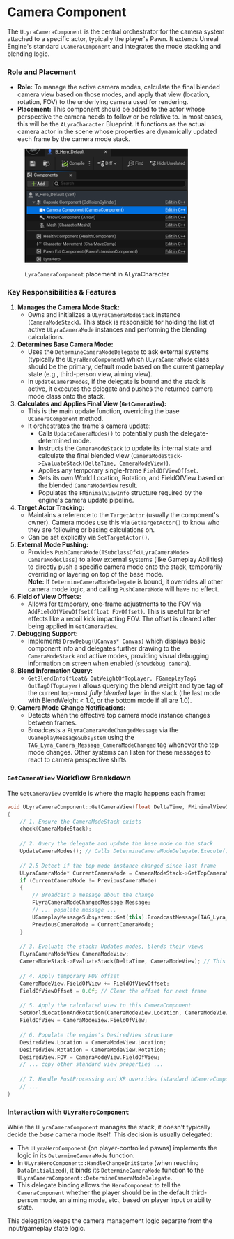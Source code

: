 # Camera Component

The `ULyraCameraComponent` is the central orchestrator for the camera system attached to a specific actor, typically the player's Pawn. It extends Unreal Engine's standard `UCameraComponent` and integrates the mode stacking and blending logic.

### Role and Placement

* **Role:** To manage the active camera modes, calculate the final blended camera view based on those modes, and apply that view (location, rotation, FOV) to the underlying camera used for rendering.
* **Placement:** This component should be added to the actor whose perspective the camera needs to follow or be relative to. In most cases, this will be the `ALyraCharacter` Blueprint. It functions as the actual camera actor in the scene whose properties are dynamically updated each frame by the camera mode stack.

<figure><img src="../../.gitbook/assets/image (1) (1) (1).png" alt="" width="375"><figcaption><p><code>LyraCameraComponent</code>  placement in ALyraCharacter</p></figcaption></figure>

### Key Responsibilities & Features

1. **Manages the Camera Mode Stack:**
   * Owns and initializes a `ULyraCameraModeStack` instance (`CameraModeStack`). This stack is responsible for holding the list of active `ULyraCameraMode` instances and performing the blending calculations.
2. **Determines Base Camera Mode:**
   * Uses the `DetermineCameraModeDelegate` to ask external systems (typically the `ULyraHeroComponent`) which `ULyraCameraMode` class should be the primary, default mode based on the current gameplay state (e.g., third-person view, aiming view).
   * In `UpdateCameraModes`, if the delegate is bound and the stack is active, it executes the delegate and pushes the returned camera mode class onto the stack.
3. **Calculates and Applies Final View (`GetCameraView`):**
   * This is the main update function, overriding the base `UCameraComponent` method.
   * It orchestrates the frame's camera update:
     * Calls `UpdateCameraModes()` to potentially push the delegate-determined mode.
     * Instructs the `CameraModeStack` to update its internal state and calculate the final blended view (`CameraModeStack->EvaluateStack(DeltaTime, CameraModeView)`).
     * Applies any temporary single-frame `FieldOfViewOffset`.
     * Sets its own World Location, Rotation, and FieldOfView based on the blended `CameraModeView` result.
     * Populates the `FMinimalViewInfo` structure required by the engine's camera update pipeline.
4. **Target Actor Tracking:**
   * Maintains a reference to the `TargetActor` (usually the component's owner). Camera modes use this via `GetTargetActor()` to know who they are following or basing calculations on.
   * Can be set explicitly via `SetTargetActor()`.
5. **External Mode Pushing:**
   * Provides `PushCameraMode(TSubclassOf<ULyraCameraMode> CameraModeClass)` to allow external systems (like Gameplay Abilities) to directly push a specific camera mode onto the stack, temporarily overriding or layering on top of the base mode.\
     **Note:** If `DetermineCameraModeDelegate` is bound, it overrides all other camera mode logic, and calling `PushCameraMode` will have no effect.
6. **Field of View Offsets:**
   * Allows for temporary, one-frame adjustments to the FOV via `AddFieldOfViewOffset(float FovOffset)`. This is useful for brief effects like a recoil kick impacting FOV. The offset is cleared after being applied in `GetCameraView`.
7. **Debugging Support:**
   * Implements `DrawDebug(UCanvas* Canvas)` which displays basic component info and delegates further drawing to the `CameraModeStack` and active modes, providing visual debugging information on screen when enabled (`showdebug camera`).
8. **Blend Information Query:**
   * `GetBlendInfo(float& OutWeightOfTopLayer, FGameplayTag& OutTagOfTopLayer)` allows querying the blend weight and type tag of the current top-most _fully blended_ layer in the stack (the last mode with BlendWeight < 1.0, or the bottom mode if all are 1.0).
9. **Camera Mode Change Notifications:**
   * Detects when the effective top camera mode instance changes between frames.
   * Broadcasts a `FLyraCameraModeChangedMessage` via the `UGameplayMessageSubsystem` using the `TAG_Lyra_Camera_Message_CameraModeChanged` tag whenever the top mode changes. Other systems can listen for these messages to react to camera perspective shifts.

### `GetCameraView` Workflow Breakdown

The `GetCameraView` override is where the magic happens each frame:

```cpp
void ULyraCameraComponent::GetCameraView(float DeltaTime, FMinimalViewInfo& DesiredView)
{
    // 1. Ensure the CameraModeStack exists
    check(CameraModeStack);

    // 2. Query the delegate and update the base mode on the stack
    UpdateCameraModes(); // Calls DetermineCameraModeDelegate.Execute() -> CameraModeStack->PushCameraMode()

    // 2.5 Detect if the top mode instance changed since last frame
    ULyraCameraMode* CurrentCameraMode = CameraModeStack->GetTopCameraMode();
    if (CurrentCameraMode != PreviousCameraMode)
    {
        // Broadcast a message about the change
        FLyraCameraModeChangedMessage Message;
        // ... populate message ...
        UGameplayMessageSubsystem::Get(this).BroadcastMessage(TAG_Lyra_Camera_Message_CameraModeChanged, Message);
        PreviousCameraMode = CurrentCameraMode;
    }

    // 3. Evaluate the stack: Updates modes, blends their views
    FLyraCameraModeView CameraModeView;
    CameraModeStack->EvaluateStack(DeltaTime, CameraModeView); // This calculates the blended Location, Rotation, FOV

    // 4. Apply temporary FOV offset
    CameraModeView.FieldOfView += FieldOfViewOffset;
    FieldOfViewOffset = 0.0f; // Clear the offset for next frame

    // 5. Apply the calculated view to this CameraComponent
    SetWorldLocationAndRotation(CameraModeView.Location, CameraModeView.Rotation);
    FieldOfView = CameraModeView.FieldOfView;

    // 6. Populate the engine's DesiredView structure
    DesiredView.Location = CameraModeView.Location;
    DesiredView.Rotation = CameraModeView.Rotation;
    DesiredView.FOV = CameraModeView.FieldOfView;
    // ... copy other standard view properties ...

    // 7. Handle PostProcessing and XR overrides (standard UCameraComponent logic)
    // ...
}
```

### Interaction with `ULyraHeroComponent`

While the `ULyraCameraComponent` manages the stack, it doesn't typically decide the _base_ camera mode itself. This decision is usually delegated:

* The `ULyraHeroComponent` (on player-controlled pawns) implements the logic in its `DetermineCameraMode` function.
* In `ULyraHeroComponent::HandleChangeInitState` (when reaching `DataInitialized`), it binds its `DetermineCameraMode` function to the `ULyraCameraComponent::DetermineCameraModeDelegate`.
* This delegate binding allows the `HeroComponent` to tell the `CameraComponent` whether the player should be in the default third-person mode, an aiming mode, etc., based on player input or ability state.

This delegation keeps the camera management logic separate from the input/gameplay state logic.

